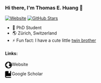 ### Hi there, I'm Thomas E. Huang 👋

[![Website](https://img.shields.io/website?label=thomasehuang.com&style=for-the-badge&up_message=up&url=https%3A%2F%2Fthomasehuang.com%2F)](https://thomasehuang.com/)
[![GitHub Stars](https://img.shields.io/github/stars/thomasehuang?affiliations=OWNER%2CCOLLABORATOR&style=for-the-badge)](https://github.com/thomasehuang)

- 🔭  PhD Student
- 🌎  Zürich, Switzerland
- ⚡ Fun fact: I have a cute little [twin brother](https://github.com/Anthuang)

#### Links:

Website [<img align="left" alt="thomasehuang.com" width="22px" src="https://raw.githubusercontent.com/iconic/open-iconic/master/svg/globe.svg" />](https://thomasehuang.com/)

Google Scholar [<img align="left" alt="thomasehuang.com" width="22px" src="https://raw.githubusercontent.com/iconic/open-iconic/master/svg/book.svg" />](https://scholar.google.com/citations?user=7wuq-7AAAAAJ)

<!-- ---

<details>
  <summary>:zap: GitHub Stats</summary>

  <img align="left" alt="Thomas's GitHub Stats" src="https://github-readme-stats.vercel.app/api?username=thomasehuang&count_private=true&show_icons=true" />

</details> -->
